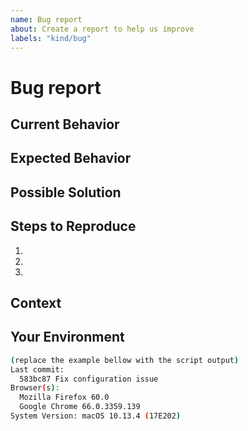 ```yaml
---
name: Bug report
about: Create a report to help us improve
labels: "kind/bug"
---
```


# Bug report

<!-- Provide a general summary of the issue in the title above. -->

## Current Behavior

<!-- Tell us what is currently happening. -->

## Expected Behavior

<!--
Tell us how it should work, how it differs from the current implementation.
-->

## Possible Solution

<!--
Suggest a fix/reason for the bug, or ideas how to implement it.
Delete if not applicable/relevant.
-->

## Steps to Reproduce

<!--
Provide a link to a live example, or an unambiguous set of steps to
reproduce this bug. Include code to reproduce, if relevant.
-->

1.
2.
3.

## Context

<!--
How has this issue affected you? What are you trying to accomplish?
Providing context helps us come up with a solution that is most useful
in the real world.
-->

## Your Environment

<!--
Instructions:
  * Run the following script in a terminal (OSX only)
  * Paste the output in the code section at the bottom of this report
    (the output is automatically copied to your clipboard buffer)
  * Adjust the values if needed
  * If you cannot run the script for any reason, simply replace the
    values in the example

COMMIT=$(git log -1 --pretty=format:"%h %s %d")
FIREFOX=$(/Applications/Firefox.app/Contents/MacOS/firefox --version \
  2>/dev/null||true)
CHROME=$(/Applications/Google\ Chrome.app/Contents/MacOS/Google\ Chrome \
  --version 2>/dev/null||true)
SYSTEM=$(system_profiler SPSoftwareDataType|grep macOS | xargs)
OUTPUT="$(cat <<EOF
Last commit:
  ${COMMIT}
Browser(s):
  ${FIREFOX}
  ${CHROME}
${SYSTEM}
EOF
)"
echo "$OUTPUT" | tee >(pbcopy)

-->

```bash
(replace the example bellow with the script output)
Last commit:
  583bc87 Fix configuration issue
Browser(s):
  Mozilla Firefox 60.0
  Google Chrome 66.0.3359.139
System Version: macOS 10.13.4 (17E202)
```
